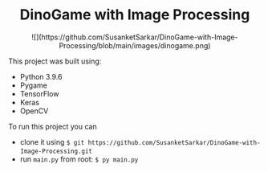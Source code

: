 # <h1 align="center"> DinoGame with Image Processing </h1>
<p align = 'center'>
![](https://github.com/SusanketSarkar/DinoGame-with-Image-Processing/blob/main/images/dinogame.png) </p>

This project was built using:
- Python 3.9.6
- Pygame
- TensorFlow 
- Keras
- OpenCV

To run this project you can 
  - clone it using ```$ git https://github.com/SusanketSarkar/DinoGame-with-Image-Processing.git ```
  - run ```main.py``` from root: ```$ py main.py ```
